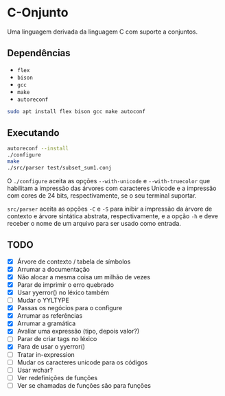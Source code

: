 # C-Onjunto

Uma linguagem derivada da linguagem C com suporte a conjuntos.

## Dependências

- `flex`
- `bison`
- `gcc`
- `make`
- `autoreconf`

```bash
sudo apt install flex bison gcc make autoconf
```

## Executando

```bash
autoreconf --install
./configure
make
./src/parser test/subset_sum1.conj
```

O `./configure` aceita as opções `--with-unicode` e `--with-truecolor`
que habilitam a impressão das árvores com caracteres Unicode e a impressão com
cores de 24 bits, respectivamente, se o seu terminal suportar.

`src/parser` aceita as opções `-C` e `-S` para inibir a impressão da árvore de
contexto e árvore sintática abstrata, respectivamente, e a opção `-h` e
deve receber o nome de um arquivo para ser usado como entrada.

## TODO

- [x] Árvore de contexto / tabela de símbolos
- [x] Arrumar a documentação
- [x] Não alocar a mesma coisa um milhão de vezes
- [x] Parar de imprimir o erro quebrado
- [x] Usar yyerror() no léxico também
- [ ] Mudar o YYLTYPE
- [x] Passas os negócios para o configure
- [x] Arrumar as referências
- [x] Arrumar a gramática
- [x] Avaliar uma expressão (tipo, depois valor?)
- [ ] Parar de criar tags no léxico
- [x] Para de usar o yyerror()
- [ ] Tratar in-expression
- [ ] Mudar os caracteres unicode para os códigos
- [ ] Usar wchar?
- [ ] Ver redefinições de funções
- [ ] Ver se chamadas de funções são para funções
